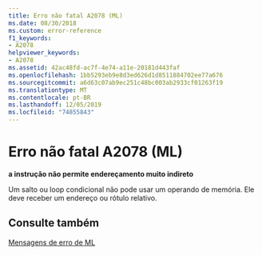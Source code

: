 ```yaml
---
title: Erro não fatal A2078 (ML)
ms.date: 08/30/2018
ms.custom: error-reference
f1_keywords:
- A2078
helpviewer_keywords:
- A2078
ms.assetid: 42ac48fd-ac7f-4e74-a11e-20181d443faf
ms.openlocfilehash: 1bb5293eb9e8d3ed626d1d8511884702ee77a676
ms.sourcegitcommit: a6d63c07ab9ec251c48bc003ab2933cf01263f19
ms.translationtype: MT
ms.contentlocale: pt-BR
ms.lasthandoff: 12/05/2019
ms.locfileid: "74855843"
---
```

# <a name="ml-nonfatal-error-a2078"></a>Erro não fatal A2078 (ML)

**a instrução não permite endereçamento muito indireto**

Um salto ou loop condicional não pode usar um operando de memória. Ele deve receber um endereço ou rótulo relativo.

## <a name="see-also"></a>Consulte também

[Mensagens de erro de ML](../../assembler/masm/ml-error-messages.md)<br/>
